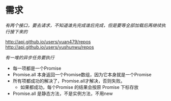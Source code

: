 # 需求
*有两个接口，要去请求，不知道谁先完成谁后完成，但是要等全部加载后再继续执行接下来的*

http://api.github.io/users/yuan479/repos
http://api.github.io/users/yushunwu/repos

*有一堆的异步任务要执行*
- 每一项都是一个Promise
- Promise.all 本身返回一个Promise数组，因为它本身就是一个Promise
- 所有项都成功的解决了，Promise.all才解决，否则失败。
  - 如果都成功，每个Promise 的结果会按原 Promise 下标存放
- Promise.all 是静态方法，不是实例方法，不用new